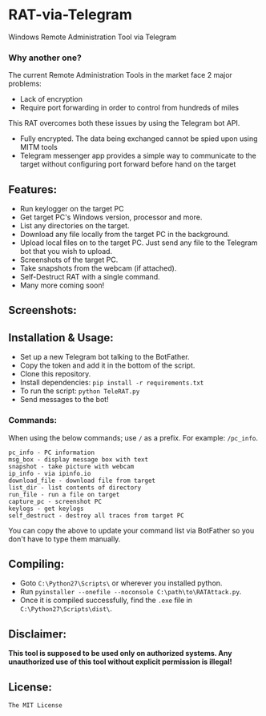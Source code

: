 # RAT-via-Telegram

Windows Remote Administration Tool via Telegram

### Why another one?

The current Remote Administration Tools in the market face 2 major problems:

- Lack of encryption
- Require port forwarding in order to control from hundreds of miles

This RAT overcomes both these issues by using the Telegram bot API.

- Fully encrypted. The data being exchanged cannot be spied upon using MITM tools
- Telegram messenger app provides a simple way to communicate to the target without configuring port forward before hand on the target

## Features:

- Run keylogger on the target PC
- Get target PC's Windows version, processor and more.
- List any directories on the target.
- Download any file locally from the target PC in the background.
- Upload local files on to the target PC. Just send any file to the Telegram bot that you wish to upload.
- Screenshots of the target PC.
- Take snapshots from the webcam (if attached).
- Self-Destruct RAT with a single command.
- Many more coming soon!

## Screenshots:

## Installation & Usage:

- Set up a new Telegram bot talking to the BotFather.
- Copy the token and add it in the bottom of the script.
- Clone this repository.
- Install dependencies: `pip install -r requirements.txt`
- To run the script: `python TeleRAT.py`
- Send messages to the bot!

### Commands:

When using the below commands; use `/` as a prefix. For example: `/pc_info`.

```
pc_info - PC information
msg_box - display message box with text
snapshot - take picture with webcam
ip_info - via ipinfo.io
download_file - download file from target
list_dir - list contents of directory
run_file - run a file on target
capture_pc - screenshot PC
keylogs - get keylogs
self_destruct - destroy all traces from target PC
```

You can copy the above to update your command list via BotFather so you don't have to type them manually.

## Compiling:

- Goto `C:\Python27\Scripts\` or wherever you installed python.
- Run `pyinstaller --onefile --noconsole C:\path\to\RATAttack.py`.
- Once it is compiled successfully, find the `.exe` file in `C:\Python27\Scripts\dist\`.

## Disclaimer:

<b>This tool is supposed to be used only on authorized systems. Any unauthorized use of this tool without explicit permission is illegal!</b>

## License:

`The MIT License`
